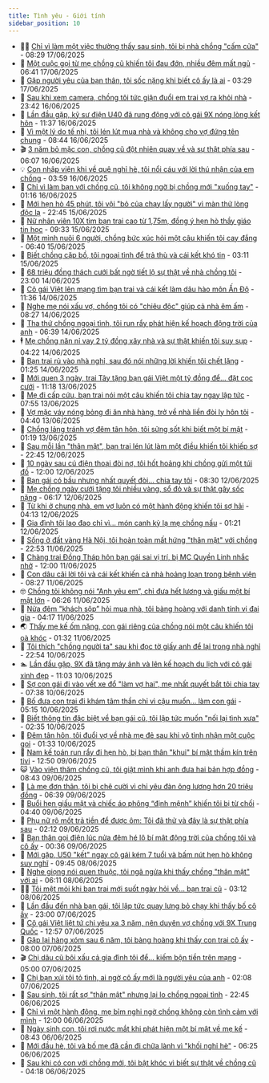 ```yaml
---
title: Tình yêu - Giới tính
sidebar_position: 10
---
```


<!-- dantri-tinh-yeu-gioi-tinh:START -->
- 👨‍🏫 [Chỉ vì làm một việc thường thấy sau sinh, tôi bị nhà chồng &quot;cấm cửa&quot;](https://dantri.com.vn/tinh-yeu-gioi-tinh/chi-vi-lam-mot-viec-thuong-thay-sau-sinh-toi-bi-nha-chong-cam-cua-20250616213631810.htm) - 08:29 17/06/2025
- 🦣 [Một cuộc gọi từ mẹ chồng cũ khiến tôi đau đớn, nhiều đêm mất ngủ](https://dantri.com.vn/tinh-yeu-gioi-tinh/mot-cuoc-goi-tu-me-chong-cu-khien-toi-dau-don-nhieu-dem-mat-ngu-20250617134027984.htm) - 06:41 17/06/2025
- 🔭 [Gặp người yêu của bạn thân, tôi sốc nặng khi biết cô ấy là ai](https://dantri.com.vn/tinh-yeu-gioi-tinh/gap-nguoi-yeu-cua-ban-than-toi-soc-nang-khi-biet-co-ay-la-ai-20250616190721742.htm) - 03:29 17/06/2025
- 🧐 [Sau khi xem camera, chồng tôi tức giận đuổi em trai vợ ra khỏi nhà](https://dantri.com.vn/tinh-yeu-gioi-tinh/sau-khi-xem-camera-chong-toi-tuc-gian-duoi-em-trai-vo-ra-khoi-nha-20250616103945652.htm) - 23:42 16/06/2025
- 🫶 [Lần đầu gặp, kỹ sư điện U40 đã rung động với cô gái 9X nóng lòng kết hôn](https://dantri.com.vn/tinh-yeu-gioi-tinh/lan-dau-gap-ky-su-dien-u40-da-rung-dong-voi-co-gai-9x-nong-long-ket-hon-20250616085153393.htm) - 11:37 16/06/2025
- 💃 [Vì một lý do tế nhị, tôi lén lút mua nhà và không cho vợ đứng tên chung](https://dantri.com.vn/tinh-yeu-gioi-tinh/vi-mot-ly-do-te-nhi-toi-len-lut-mua-nha-va-khong-cho-vo-dung-ten-chung-20250616154241911.htm) - 08:44 16/06/2025
- 🎬 [3 năm bỏ mặc con, chồng cũ đột nhiên quay về và sự thật phía sau](https://dantri.com.vn/tinh-yeu-gioi-tinh/3-nam-bo-mac-con-chong-cu-dot-nhien-quay-ve-va-su-that-phia-sau-20250613160417832.htm) - 06:07 16/06/2025
- 💡 [Con nhập viện khi về quê nghỉ hè, tôi nổi cáu với lời thú nhận của em chồng](https://dantri.com.vn/tinh-yeu-gioi-tinh/con-nhap-vien-khi-ve-que-nghi-he-toi-noi-cau-voi-loi-thu-nhan-cua-em-chong-20250616105915115.htm) - 03:59 16/06/2025
- 🙉 [Chỉ vì làm bạn với chồng cũ, tôi không ngờ bị chồng mới &quot;xuống tay&quot;](https://dantri.com.vn/tinh-yeu-gioi-tinh/chi-vi-lam-ban-voi-chong-cu-toi-khong-ngo-bi-chong-moi-xuong-tay-20250616041133868.htm) - 01:16 16/06/2025
- 🚦 [Mới hẹn hò 45 phút, tôi vội &quot;bỏ của chạy lấy người&quot; vì màn thử lòng độc lạ](https://dantri.com.vn/tinh-yeu-gioi-tinh/moi-hen-ho-45-phut-toi-voi-bo-cua-chay-lay-nguoi-vi-man-thu-long-doc-la-20250611193808892.htm) - 22:45 15/06/2025
- 🥸 [Nữ nhân viên 10X tìm bạn trai cao từ 1,75m, đồng ý hẹn hò thầy giáo tin học](https://dantri.com.vn/tinh-yeu-gioi-tinh/nu-nhan-vien-10x-tim-ban-trai-cao-tu-175m-dong-y-hen-ho-thay-giao-tin-hoc-20250615085959786.htm) - 09:33 15/06/2025
- 🤡 [Một mình nuôi 6 người, chồng bức xúc hỏi một câu khiến tôi cay đắng](https://dantri.com.vn/tinh-yeu-gioi-tinh/mot-minh-nuoi-6-nguoi-chong-buc-xuc-hoi-mot-cau-khien-toi-cay-dang-20250615133909934.htm) - 06:40 15/06/2025
- 🦩 [Biết chồng cặp bồ, tôi ngoại tình để trả thù và cái kết khó tin](https://dantri.com.vn/tinh-yeu-gioi-tinh/biet-chong-cap-bo-toi-ngoai-tinh-de-tra-thu-va-cai-ket-kho-tin-20250615101050435.htm) - 03:11 15/06/2025
- 🤡 [68 triệu đồng thách cưới bất ngờ tiết lộ sự thật về nhà chồng tôi](https://dantri.com.vn/tinh-yeu-gioi-tinh/68-trieu-dong-thach-cuoi-bat-ngo-tiet-lo-su-that-ve-nha-chong-toi-20250613164255412.htm) - 23:00 14/06/2025
- 🌊 [Cô gái Việt lên mạng tìm bạn trai và cái kết làm dâu hào môn Ấn Độ](https://dantri.com.vn/tinh-yeu-gioi-tinh/co-gai-viet-len-mang-tim-ban-trai-va-cai-ket-lam-dau-hao-mon-an-do-20250614140411998.htm) - 11:36 14/06/2025
- 🐘 [Nghe mẹ nói xấu vợ, chồng tôi có &quot;chiêu độc&quot; giúp cả nhà êm ấm](https://dantri.com.vn/tinh-yeu-gioi-tinh/nghe-me-noi-xau-vo-chong-toi-co-chieu-doc-giup-ca-nha-em-am-20250613130619185.htm) - 08:27 14/06/2025
- 🚀 [Tha thứ chồng ngoại tình, tôi run rẩy phát hiện kế hoạch động trời của anh](https://dantri.com.vn/tinh-yeu-gioi-tinh/tha-thu-chong-ngoai-tinh-toi-run-ray-phat-hien-ke-hoach-dong-troi-cua-anh-20250613121650319.htm) - 06:39 14/06/2025
- 🕴 [Mẹ chồng năn nỉ vay 2 tỷ đồng xây nhà và sự thật khiến tôi suy sụp](https://dantri.com.vn/tinh-yeu-gioi-tinh/me-chong-nan-ni-vay-2-ty-dong-xay-nha-va-su-that-khien-toi-suy-sup-20250612161528359.htm) - 04:22 14/06/2025
- 🚀 [Bạn trai rủ vào nhà nghỉ, sau đó nói những lời khiến tôi chết lặng](https://dantri.com.vn/tinh-yeu-gioi-tinh/ban-trai-ru-vao-nha-nghi-sau-do-noi-nhung-loi-khien-toi-chet-lang-20250613100455102.htm) - 01:25 14/06/2025
- 👺 [Mới quen 3 ngày, trai Tây tặng bạn gái Việt một tỷ đồng để… đặt cọc cưới](https://dantri.com.vn/tinh-yeu-gioi-tinh/moi-quen-3-ngay-trai-tay-tang-ban-gai-viet-mot-ty-dong-de-dat-coc-cuoi-20250613152647805.htm) - 11:18 13/06/2025
- 💄 [Mẹ đi cấp cứu, bạn trai nói một câu khiến tôi chia tay ngay lập tức](https://dantri.com.vn/tinh-yeu-gioi-tinh/me-di-cap-cuu-ban-trai-noi-mot-cau-khien-toi-chia-tay-ngay-lap-tuc-20250607195930970.htm) - 07:55 13/06/2025
- 🌊 [Vợ mặc váy nóng bỏng đi ăn nhà hàng, trở về nhà liền đòi ly hôn tôi](https://dantri.com.vn/tinh-yeu-gioi-tinh/vo-mac-vay-nong-bong-di-an-nha-hang-tro-ve-nha-lien-doi-ly-hon-toi-20250613113904234.htm) - 04:40 13/06/2025
- 🚦 [Chồng lảng tránh vợ đêm tân hôn, tôi sửng sốt khi biết một bí mật](https://dantri.com.vn/tinh-yeu-gioi-tinh/chong-lang-tranh-vo-dem-tan-hon-toi-sung-sot-khi-biet-mot-bi-mat-20250612164307550.htm) - 01:19 13/06/2025
- 👹 [Sau mỗi lần &quot;thân mật&quot;, bạn trai lén lút làm một điều khiến tôi khiếp sợ](https://dantri.com.vn/tinh-yeu-gioi-tinh/sau-moi-lan-than-mat-ban-trai-len-lut-lam-mot-dieu-khien-toi-khiep-so-20250610171253978.htm) - 22:45 12/06/2025
- 🚀 [10 ngày sau cú điện thoại đòi nợ, tôi hốt hoảng khi chồng gửi một túi đồ](https://dantri.com.vn/tinh-yeu-gioi-tinh/10-ngay-sau-cu-dien-thoai-doi-no-toi-hot-hoang-khi-chong-gui-mot-tui-do-20250609235115680.htm) - 12:00 12/06/2025
- 🌁 [Bạn gái có bầu nhưng nhất quyết đòi... chia tay tôi](https://dantri.com.vn/tinh-yeu-gioi-tinh/ban-gai-co-bau-nhung-nhat-quyet-doi-chia-tay-toi-20250612115242985.htm) - 08:30 12/06/2025
- 🧰 [Mẹ chồng ngày cưới tặng tôi nhiều vàng, sổ đỏ và sự thật gây sốc nặng](https://dantri.com.vn/tinh-yeu-gioi-tinh/me-chong-ngay-cuoi-tang-toi-nhieu-vang-so-do-va-su-that-gay-soc-nang-20250609223100038.htm) - 06:17 12/06/2025
- 🦅 [Từ khi ở chung nhà, em vợ luôn có một hành động khiến tôi sợ hãi](https://dantri.com.vn/tinh-yeu-gioi-tinh/tu-khi-o-chung-nha-em-vo-luon-co-mot-hanh-dong-khien-toi-so-hai-20250610174116787.htm) - 04:13 12/06/2025
- 🌈 [Gia đình tôi lao đao chỉ vì... món canh kỳ lạ mẹ chồng nấu](https://dantri.com.vn/tinh-yeu-gioi-tinh/gia-dinh-toi-lao-dao-chi-vi-mon-canh-ky-la-me-chong-nau-20250612060429677.htm) - 01:21 12/06/2025
- 🌋 [Sống ở đất vàng Hà Nội, tôi hoàn toàn mất hứng &quot;thân mật&quot; với chồng](https://dantri.com.vn/tinh-yeu-gioi-tinh/song-o-dat-vang-ha-noi-toi-hoan-toan-mat-hung-than-mat-voi-chong-20250609202939427.htm) - 22:53 11/06/2025
- 👺 [Chàng trai Đồng Tháp hôn bạn gái sai vị trí, bị MC Quyền Linh nhắc nhở](https://dantri.com.vn/tinh-yeu-gioi-tinh/chang-trai-dong-thap-hon-ban-gai-sai-vi-tri-bi-mc-quyen-linh-nhac-nho-20250611144018702.htm) - 12:00 11/06/2025
- 🎃 [Con dâu cãi lời tôi và cái kết khiến cả nhà hoảng loạn trong bệnh viện](https://dantri.com.vn/tinh-yeu-gioi-tinh/con-dau-cai-loi-toi-va-cai-ket-khien-ca-nha-hoang-loan-trong-benh-vien-20250609213654987.htm) - 08:27 11/06/2025
- 🤓 [Chồng tôi không nói “Anh yêu em”, chỉ đưa hết lương và giấu một bí mật lớn](https://dantri.com.vn/tinh-yeu-gioi-tinh/chong-toi-khong-noi-anh-yeu-em-chi-dua-het-luong-va-giau-mot-bi-mat-lon-20250609231232582.htm) - 06:26 11/06/2025
- 🤠 [Nửa đêm &quot;khách sộp” hỏi mua nhà, tôi bàng hoàng với danh tính vị đại gia](https://dantri.com.vn/tinh-yeu-gioi-tinh/nua-dem-khach-sop-hoi-mua-nha-toi-bang-hoang-voi-danh-tinh-vi-dai-gia-20250611101900578.htm) - 04:17 11/06/2025
- 🌏 [Thấy mẹ kế ốm nặng, con gái riêng của chồng nói một câu khiến tôi oà khóc](https://dantri.com.vn/tinh-yeu-gioi-tinh/thay-me-ke-om-nang-con-gai-rieng-cua-chong-noi-mot-cau-khien-toi-oa-khoc-20250611065037403.htm) - 01:32 11/06/2025
- 🚀 [Tôi thích &quot;chồng người ta&quot; sau khi đọc tờ giấy anh để lại trong nhà nghỉ](https://dantri.com.vn/tinh-yeu-gioi-tinh/toi-thich-chong-nguoi-ta-sau-khi-doc-to-giay-anh-de-lai-trong-nha-nghi-20250608152732280.htm) - 22:54 10/06/2025
- 🏊 [Lần đầu gặp, 9X đã tặng máy ảnh và lên kế hoạch du lịch với cô gái xinh đẹp](https://dantri.com.vn/tinh-yeu-gioi-tinh/lan-dau-gap-9x-da-tang-may-anh-va-len-ke-hoach-du-lich-voi-co-gai-xinh-dep-20250610090654191.htm) - 11:03 10/06/2025
- 🦒 [Sợ con gái đi vào vết xe đổ &quot;làm vợ hai&quot;, mẹ nhất quyết bắt tôi chia tay](https://dantri.com.vn/tinh-yeu-gioi-tinh/so-con-gai-di-vao-vet-xe-do-lam-vo-hai-me-nhat-quyet-bat-toi-chia-tay-20250609141215404.htm) - 07:38 10/06/2025
- 💂 [Bố đưa con trai đi khám tâm thần chỉ vì cậu muốn... làm con gái](https://dantri.com.vn/tinh-yeu-gioi-tinh/bo-dua-con-trai-di-kham-tam-than-chi-vi-cau-muon-lam-con-gai-20250608173305094.htm) - 05:15 10/06/2025
- 💫 [Biết thông tin đặc biệt về bạn gái cũ, tôi lập tức muốn &quot;nối lại tình xưa&quot;](https://dantri.com.vn/tinh-yeu-gioi-tinh/biet-thong-tin-dac-biet-ve-ban-gai-cu-toi-lap-tuc-muon-noi-lai-tinh-xua-20250610092546653.htm) - 02:35 10/06/2025
- 🧠 [Đêm tân hôn, tôi đuổi vợ về nhà mẹ đẻ sau khi vô tình nhận một cuộc gọi](https://dantri.com.vn/tinh-yeu-gioi-tinh/dem-tan-hon-toi-duoi-vo-ve-nha-me-de-sau-khi-vo-tinh-nhan-mot-cuoc-goi-20250609104904467.htm) - 01:33 10/06/2025
- 🎡 [Nam kế toán run rẩy đi hẹn hò, bị bạn thân &quot;khui&quot; bí mật thầm kín trên tivi](https://dantri.com.vn/tinh-yeu-gioi-tinh/nam-ke-toan-run-ray-di-hen-ho-bi-ban-than-khui-bi-mat-tham-kin-tren-tivi-20250609131220330.htm) - 12:50 09/06/2025
- 😺 [Vào viện thăm chồng cũ, tôi giật mình khi anh đưa hai bản hợp đồng](https://dantri.com.vn/tinh-yeu-gioi-tinh/vao-vien-tham-chong-cu-toi-giat-minh-khi-anh-dua-hai-ban-hop-dong-20250609133657822.htm) - 08:43 09/06/2025
- 🥰 [Là mẹ đơn thân, tôi bị chê cười vì chỉ yêu đàn ông lương hơn 20 triệu đồng](https://dantri.com.vn/tinh-yeu-gioi-tinh/la-me-don-than-toi-bi-che-cuoi-vi-chi-yeu-dan-ong-luong-hon-20-trieu-dong-20250607210836735.htm) - 06:39 09/06/2025
- 🐲 [Buổi hẹn giấu mặt và chiếc áo phông “định mệnh” khiến tôi bị từ chối](https://dantri.com.vn/tinh-yeu-gioi-tinh/buoi-hen-giau-mat-va-chiec-ao-phong-dinh-menh-khien-toi-bi-tu-choi-20250608181957083.htm) - 04:40 09/06/2025
- 🌝 [Phụ nữ rộ mốt trả tiền để được ôm: Tôi đã thử và đây là sự thật phía sau](https://dantri.com.vn/tinh-yeu-gioi-tinh/phu-nu-ro-mot-tra-tien-de-duoc-om-toi-da-thu-va-day-la-su-that-phia-sau-20250608015357278.htm) - 02:12 09/06/2025
- 🐲 [Bạn thân gọi điện lúc nửa đêm hé lộ bí mật động trời của chồng tôi và cô ấy](https://dantri.com.vn/tinh-yeu-gioi-tinh/ban-than-goi-dien-luc-nua-dem-he-lo-bi-mat-dong-troi-cua-chong-toi-va-co-ay-20250608154335129.htm) - 00:36 09/06/2025
- 📝 [Mới gặp, U50 &quot;kết&quot; ngay cô gái kém 7 tuổi và bấm nút hẹn hò không suy nghĩ](https://dantri.com.vn/tinh-yeu-gioi-tinh/moi-gap-u50-ket-ngay-co-gai-kem-7-tuoi-va-bam-nut-hen-ho-khong-suy-nghi-20250608135258662.htm) - 09:45 08/06/2025
- 🦏 [Nghe giọng nói quen thuộc, tôi ngã ngửa khi thấy chồng &quot;thân mật&quot; với ai](https://dantri.com.vn/tinh-yeu-gioi-tinh/nghe-giong-noi-quen-thuoc-toi-nga-ngua-khi-thay-chong-than-mat-voi-ai-20250608091155860.htm) - 06:11 08/06/2025
- 🧑‍🏫 [Tôi mệt mỏi khi bạn trai mới suốt ngày hỏi về... bạn trai cũ](https://dantri.com.vn/tinh-yeu-gioi-tinh/toi-met-moi-khi-ban-trai-moi-suot-ngay-hoi-ve-ban-trai-cu-20250607203132038.htm) - 03:12 08/06/2025
- 🦍 [Lần đầu đến nhà bạn gái, tôi lập tức quay lưng bỏ chạy khi thấy bố cô ấy](https://dantri.com.vn/tinh-yeu-gioi-tinh/lan-dau-den-nha-ban-gai-toi-lap-tuc-quay-lung-bo-chay-khi-thay-bo-co-ay-20250607100351814.htm) - 23:00 07/06/2025
- 🌋 [Cô gái Việt liệt tứ chi yêu xa 3 năm, nên duyên vợ chồng với 9X Trung Quốc](https://dantri.com.vn/tinh-yeu-gioi-tinh/co-gai-viet-liet-tu-chi-yeu-xa-3-nam-nen-duyen-vo-chong-voi-9x-trung-quoc-20250607193247123.htm) - 12:57 07/06/2025
- 💯 [Gặp lại hàng xóm sau 6 năm, tôi bàng hoàng khi thấy con trai cô ấy](https://dantri.com.vn/tinh-yeu-gioi-tinh/gap-lai-hang-xom-sau-6-nam-toi-bang-hoang-khi-thay-con-trai-co-ay-20250606214551984.htm) - 08:00 07/06/2025
- 🎬 [Chị dâu cũ bôi xấu cả gia đình tôi để... kiếm bộn tiền trên mạng](https://dantri.com.vn/tinh-yeu-gioi-tinh/chi-dau-cu-boi-xau-ca-gia-dinh-toi-de-kiem-bon-tien-tren-mang-20250606120033682.htm) - 05:00 07/06/2025
- 📝 [Chị bạn xúi tôi tỏ tình, ai ngờ cô ấy mới là người yêu của anh](https://dantri.com.vn/tinh-yeu-gioi-tinh/chi-ban-xui-toi-to-tinh-ai-ngo-co-ay-moi-la-nguoi-yeu-cua-anh-20250606123312889.htm) - 02:08 07/06/2025
- 🧐 [Sau sinh, tôi rất sợ &quot;thân mật&quot; nhưng lại lo chồng ngoại tình](https://dantri.com.vn/tinh-yeu-gioi-tinh/sau-sinh-toi-rat-so-than-mat-nhung-lai-lo-chong-ngoai-tinh-20250606174442202.htm) - 22:45 06/06/2025
- 🤠 [Chỉ vì một hành động, mẹ bỉm nghi ngờ chồng không còn tình cảm với mình](https://dantri.com.vn/tinh-yeu-gioi-tinh/chi-vi-mot-hanh-dong-me-bim-nghi-ngo-chong-khong-con-tinh-cam-voi-minh-20250606125939339.htm) - 12:00 06/06/2025
- 💼 [Ngày sinh con, tôi rơi nước mắt khi phát hiện một bí mật về mẹ kế](https://dantri.com.vn/tinh-yeu-gioi-tinh/ngay-sinh-con-toi-roi-nuoc-mat-khi-phat-hien-mot-bi-mat-ve-me-ke-20250606110920015.htm) - 08:43 06/06/2025
- 💪 [Mới đầu hè, tôi và bố mẹ đã cần đi chữa lành vì &quot;khối nghỉ hè&quot;](https://dantri.com.vn/tinh-yeu-gioi-tinh/moi-dau-he-toi-va-bo-me-da-can-di-chua-lanh-vi-khoi-nghi-he-20250606090514078.htm) - 06:25 06/06/2025
- 💂 [Sau khi có con với chồng mới, tôi bật khóc vì biết sự thật về chồng cũ](https://dantri.com.vn/tinh-yeu-gioi-tinh/sau-khi-co-con-voi-chong-moi-toi-bat-khoc-vi-biet-su-that-ve-chong-cu-20250606072445173.htm) - 04:18 06/06/2025<!-- dantri-tinh-yeu-gioi-tinh:END -->
